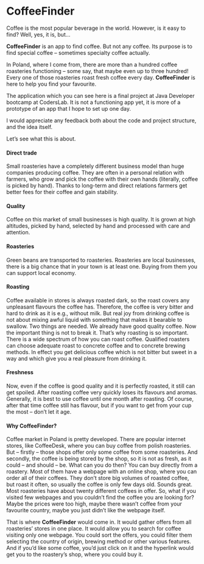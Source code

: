# CoffeeFinder

Coffee is the most popular beverage in the world. However, is it easy to find? Well, yes, it is, but…

**CoffeeFinder** is an app to find coffee. But not any coffee. Its purpose is to find special coffee – sometimes specialty coffee actually.

In Poland, where I come from, there are more than a hundred coffee roasteries functioning – some say, that maybe even up to three hundred! Every one of those roasteries roast fresh coffee every day. **CoffeeFinder** is here to help you find your favourite. 

The application which you can see here is a final project at Java Developer bootcamp at CodersLab. It is not a functioning app yet, it is more of a prototype of an app that I hope to set up one day.

I would appreciate any feedback both about the code and project structure, and the idea itself.


Let’s see what this is about.

#### Direct trade
Small roasteries have a completely different business model than huge companies producing coffee. They are often in a personal relation with farmers, who grow and pick the coffee with their own hands (literally, coffee is picked by hand). Thanks to long-term and direct relations farmers get better fees for their coffee and gain stability.

#### Quality
Coffee on this market of small businesses is high quality. It is grown at high altitudes, picked by hand, selected by hand and processed with care and attention.

#### Roasteries
Green beans are transported to roasteries. Roasteries are local businesses, there is a big chance that in your town is at least one. Buying from them you can support local economy.

#### Roasting
Coffee available in stores is always roasted dark, so the roast covers any unpleasant flavours the coffee has. Therefore, the coffee is very bitter and hard to drink as it is e.g., without milk. But real joy from drinking coffee is not about mixing awful liquid with something that makes it bearable to swallow.
Two things are needed. We already have good quality coffee. Now the important thing is not to break it. That’s why roasting is so important. There is a wide spectrum of how you can roast coffee. Qualified roasters can choose adequate roast to concrete coffee and to concrete brewing methods. In effect you get delicious coffee which is not bitter but sweet in a way and which give you a real pleasure from drinking it.

#### Freshness
Now, even if the coffee is good quality and it is perfectly roasted, it still can get spoiled. After roasting coffee very quickly loses its flavours and aromas. Generally, it is best to use coffee until one month after roasting. Of course, after that time coffee still has flavour, but if you want to get from your cup the most – don’t let it age.

#### Why CoffeeFinder?
Coffee market in Poland is pretty developed. There are popular internet stores, like CoffeeDesk, where you can buy coffee from polish roasteries. But – firstly – those shops offer only some coffee from some roasteries. And secondly, the coffee is being stored by the shop, so it is not as fresh, as it could – and should – be.
What can you do then? You can buy directly from a roastery. Most of them have a webpage with an online shop, where you can order all of their coffees. They don’t store big volumes of roasted coffee, but roast it often, so usually the coffee is only few days old. Sounds great.
Most roasteries have about twenty different coffees in offer. So, what if you visited few webpages and you couldn’t find the coffee you are looking for? Maybe the prices were too high, maybe there wasn’t coffee from your favourite country, maybe you just didn’t like the webpage itself.

That is where **CoffeeFinder** would come in. It would gather offers from all roasteries’ stores in one place. It would allow you to search for coffee visiting only one webpage. You could sort the offers, you could filter them selecting the country of origin, brewing method or other various features. And if you’d like some coffee, you’d just click on it and the hyperlink would get you to the roastery’s shop, where you could buy it.
